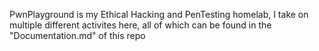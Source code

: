 PwnPlayground is my Ethical Hacking and PenTesting homelab, I take on multiple different activites here, all of which can be found in the "Documentation.md" of this repo

